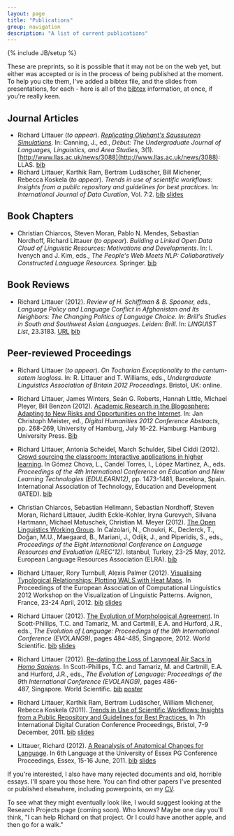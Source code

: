 ```yaml
---
layout: page
title: "Publications"
group: navigation
description: "A list of current publications"
---
```

{% include JB/setup %}

These are preprints, so it is possible that it may not be on the web yet, but either was accepted or is in the process of being published at the moment. To help you cite them, I've added a bibtex file, and the slides from presentations, for each - here is all of the [bibtex](http://www.burntfen.net/linguistics/publications.bib) information, at once, if you're really keen.

Journal Articles
----------------
 * Richard Littauer (<i>to appear</i>). [_Replicating Oliphant's Saussurean Simulations_](http://www.rlittauer.com/publications/LittDebut.pdf). In: Canning, J., ed., _Début: The Undergraduate Journal of Languages, Linguistics, and Area Studies_, 3(1). [http://www.llas.ac.uk/news/3088](http://www.llas.ac.uk/news/3088): LLAS. [bib](http://www.rlittauer.com/publications/bib/LittDebut.bib)  
 * Richard Littauer, Karthik Ram, Bertram Ludäscher, Bill Michener, Rebecca Koskela (<i>to appear</i>). _Trends in use of scientific workflows: Insights from a public repository and guidelines for best practices_. In: _International Journal of Data Curation_, Vol. 7:2. [bib](http://www.burntfen.net/publications/bib/LittIJDC.bib) [slides](http://www.slideshare.net/RichLitt/trends-in-use-of-scientific-workflows-insights-from-a-public-repository-and-recommendations-for-best-practices)  

Book Chapters
-------------
 * Christian Chiarcos, Steven Moran, Pablo N. Mendes, Sebastian Nordhoff, Richard Littauer (<i>to appear</i>). _Building a Linked Open Data Cloud of Linguistic Resources: Motivations and Developments_. In: I. Ivenych and J. Kim, eds., _The People's Web Meets NLP: Collaboratively Constructed Language Resources._ Springer. [bib](http://www.rlittauer.com/publications/bib/ChiarcosLOD.bib)  

Book Reviews
------------
 * Richard Littauer (2012). _Review of H. Schiffman & B. Spooner, eds., Language Policy and Language Conflict in Afghanistan and Its Neighbors: The Changing Politics of Language Choice. In: Brill's Studies in South and Southwest Asian Languages. Leiden: Brill._ In: _LINGUIST List_, 23.3183. [URL](http://linguistlist.org/pubs/reviews/get-review.cfm?SubID=4553348) [bib](http://www.rlittauer.com/publications/bib/LittLinguist.bib)  


Peer-reviewed Proceedings
-------------------------
 * Richard Littauer (_to appear_). _On Tocharian Exceptionality to the
   _centum-satem_ Isogloss_. In: R. Littauer and T. Williams, eds.,
_Undergraduate Linguistics Association of Britain 2012 Proceedings_.
Bristol, UK: online.  
 * Richard Littauer, James Winters, Seán G. Roberts, Hannah Little, Michael Pleyer, Bill Benzon (2012). [Academic Research in the Blogosphere: Adapting to New Risks and Opportunities on the Internet](http://www.rlittauer.com/publications/LittDH.pdf). In: Jan Christoph Meister, ed., _Digital Humanities 2012 Conference Abstracts_, pp. 268-269, University of Hamburg, July 16-22. Hamburg: Hamburg University Press. [Bib](http://www.rlittauer.com/publications/LittDH.bib)
 * Richard Littauer, Antonia Scheidel, March Schulder, Sibel Ciddi (2012). [Crowd sourcing the classroom: Interactive applications in higher learning](http://www.burntfen.net/publications/LittEdulearn.pdf). In Gómez Chova, L., Candel Torres, I., López Martínez, A., eds. _Proceedings of the 4th International Conference on Education and New Learning Technologies (EDULEARN12)_, pp. 1473-1481, Barcelona, Spain. International Association of Technology, Education and Development (IATED). [bib](http://www.burntfen.net/publications/bib/LittEdulearn.bib)  
 * Christian Chiarcos, Sebastian Hellmann, Sebastian Nordhoff, Steven Moran, Richard Littauer, Judith Eckle-Kohler, Iryna Gurevych, Silvana Hartmann, Michael Matuschek, Christian M. Meyer (2012). [The Open Linguistics Working Group](http://www.burntfen.net/publications/OKFLREC.pdf). In Calzolari, N., Choukri, K., Declerck, T., Doğan, M.U., Maegaard, B., Mariani, J., Odijk, J., and Piperidis, S., eds., _Proceedings of the Eight International Conference on Language Resources and Evaluation (LREC'12)_. Istanbul, Turkey, 23-25 May, 2012. European Language Resources Association (ELRA). [bib](http://www.burntfen.net/publications/bib/OKFLREC.bib)  
 * Richard Littauer, Rory Turnbull, Alexis Palmer (2012). [Visualising Typological Relationships: Plotting WALS with Heat Maps](http://www.burntfen.net/publications/LittEACL.pdf). In Proceedings of the European Association of Computational Linguistics 2012 Workshop on the Visualization of Linguistic Patterns. Avignon, France, 23-24 April, 2012. [bib](http://www.burntfen.net/publications/bib/LittEACL.bib) [slides](http://www.slideshare.net/RichLitt/visualising-typological-relationships-plotting-wals-with-heat-maps)
  
 * Richard Littauer (2012). <a href="http://www.burntfen.net/merecat/wp-content/uploads/2012/01/The-Evolution-of-Morphological-Agreement.pdf">The Evolution of Morphological Agreement</a>. In Scott-Phillips, T.C. and Tamariz, M. and Cartmill, E.A. and Hurford, J.R., eds., _The Evolution of Language: Proceedings of the 9th International Conference (EVOLANG9)_, pages 484-485, Singapore, 2012. World Scientific. [bib](http://www.burntfen.net/publications/bib/LittEvoa.bib) [slides](http://www.slideshare.net/RichLitt/the-evolution-of-morphological-agreement)   
 * Richard Littauer (2012). <a href="http://www.burntfen.net/merecat/wp-content/uploads/2012/01/Re-dating-the-Loss-of-Laryngeal-Air-Sacs-in-Homo-Sapiens.pdf">Re-dating the Loss of Laryngeal Air Sacs in <em>Homo Sapiens</em></a>. In Scott-Phillips, T.C. and Tamariz, M. and Cartmill, E.A. and Hurford, J.R., eds., _The Evolution of Language: Proceedings of the 9th International Conference (EVOLANG9)_, pages 486-487, Singapore. World Scientific. [bib](http://www.burntfen.net/publications/bib/LittEvob.bib) [poster](http://www.burntfen.net/merecat/wp-content/uploads/2012/01/Re-dating-the-Loss-of-Laryngeal-Air-Sacs-in-Homo-Sapiens.pdf)   
 * Richard Littauer, Karthik Ram, Bertram Ludäscher, William Michener, Rebecca Koskela (2011). <a href="http://www.burntfen.net/merecat/wp-content/uploads/2012/01/Trends-in-Use-of-Scientific-Workflows-Insights-from-a-Public-Repository-and-Recommendations-for-Best-Practices.pdf">Trends in Use of Scientific Workflows: Insights from a Public Repository and Guidelines for Best Practices.</a> In 7th International Digital Curation Conference Proceedings, Bristol, 7-9 December, 2011. [bib](http://www.burntfen.net/publications/bib/LittIDCC.bib) [slides](http://www.slideshare.net/RichLitt/trends-in-use-of-scientific-workflows-insights-from-a-public-repository-and-recommendations-for-best-practices)   
 * Littauer, Richard (2012). <a href="http://www.burntfen.net/merecat/wp-content/uploads/2012/01/A-Reanalysis-of-Anatomical-Changes-for-Language-Re-Dating-the-Loss-of-Laryngeal-Air-Sacs-in-Homo-sapiens.pdf">A Reanalysis of Anatomical Changes for Language</a>. In 6th Language at the University of Essex PG Conference Proceedings, Essex, 15-16 June, 2011. [bib](http://www.burntfen.net/publications/bib/LittEssex.bib) [slides](http://www.slideshare.net/RichLitt/a-reanalysis-of-anatomical-changes-for-language)  

If you're interested, I also have many rejected documents and old, horrible essays. I'll spare you those here. You can find other papers I've presented or published elsewhere, including powerpoints, on my [CV](http://www.burntfen.net/linguistics/Littauer_CV.pdf).  

To see what they might eventually look like, I would suggest looking at the Research Projects page (coming soon). Who knows? Maybe one day you'll think, "I can help Richard on that project. Or I could have another apple, and then go for a walk."
